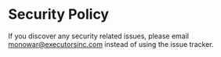 # Security Policy

If you discover any security related issues, please email monowar@executorsinc.com instead of using the issue tracker.
